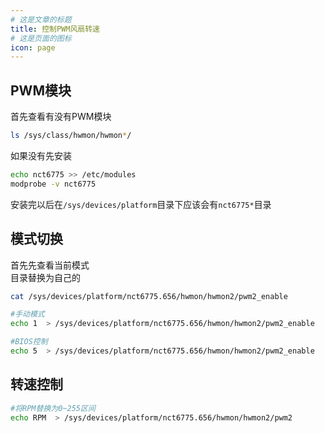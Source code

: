 ```yaml
---
# 这是文章的标题
title: 控制PWM风扇转速
# 这是页面的图标
icon: page
---
```

## PWM模块
首先查看有没有PWM模块
```bash
ls /sys/class/hwmon/hwmon*/
```
如果没有先安装
```bash
echo nct6775 >> /etc/modules
modprobe -v nct6775
```
安装完以后在`/sys/devices/platform`目录下应该会有`nct6775*`目录
## 模式切换
首先先查看当前模式       
目录替换为自己的    
```bash
cat /sys/devices/platform/nct6775.656/hwmon/hwmon2/pwm2_enable
```    
 
```bash
#手动模式
echo 1  > /sys/devices/platform/nct6775.656/hwmon/hwmon2/pwm2_enable
```

```bash
#BIOS控制
echo 5  > /sys/devices/platform/nct6775.656/hwmon/hwmon2/pwm2_enable
```
## 转速控制
```bash
#将RPM替换为0~255区间
echo RPM  > /sys/devices/platform/nct6775.656/hwmon/hwmon2/pwm2
```